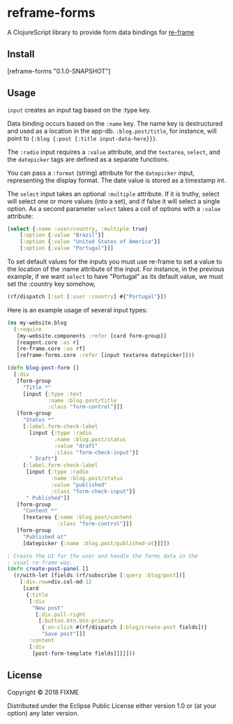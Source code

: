 # reframe-forms

A ClojureScript library to provide form data bindings for [re-frame](https://github.com/Day8/re-frame)

## Install

[reframe-forms "0.1.0-SNAPSHOT"]

## Usage

`input` creates an input tag based on the :type key.

Data binding occurs based on the `:name` key. The name key is destructured and used as a location in the app-db. `:blog.post/title`, for instance, will  point to `{:blog {:post {:title input-data-here}}}`.

The `:radio` input requires a `:value` attribute, and the `textarea`, `select`, and the `datepicker` tags are defined as a separate functions.

You can pass a `:format` (string) attribute for the `datepicker` input, representing the display format. The date value is stored as a timestamp int.

The `select` input takes an optional `:multiple` attribute. If it is truthy, select will select one or more values (into a set), and if false it will select a single option. As a second parameter `select` takes a coll of options with a `:value` attribute:

```clojure
[select {:name :user/country, :multiple true}
    [:option {:value "Brazil"}]
    [:option {:value "United States of America"}]
    [:option {:value "Portugal"}]]
```

To set default values for the inputs you must use re-frame to set a value to the location of the :name attribute of the input. For instance, in the previous example, if we want `select` to have "Portugal" as its default value, we must set the :country key somehow,

```clojure
(rf/dispatch [:set [:user :country] #{"Portugal"}])
```

Here is an example usage of several input types:

```clojure
(ns my-website.blog
  (:require
   [my-website.components :refer [card form-group]]
   [reagent.core :as r]
   [re-frame.core :as rf]
   [reframe-forms.core :refer [input textarea datepicker]]))

(defn blog-post-form []
  [:div 
   [form-group
     "Title *"
     [input {:type :text
             :name :blog.post/title
             :class "form-control"}]]
   [form-group
     "Status *"
     [:label.form-check-label
       [input {:type :radio
               :name :blog.post/status
               :value "draft"
               :class "form-check-input"}]
       " Draft"]
     [:label.form-check-label
      [input {:type :radio
              :name :blog.post/status
              :value "published"
              :class "form-check-input"}]
      " Published"]]
   [form-group
     "Content *"
     [textarea {:name :blog.post/content
                :class "form-control"}]]
   [form-group
     "Published at"
     [datepicker {:name :blog.post/published-at}]]])

; Create the UI for the user and handle the forms data in the
; usual re-frame way.
(defn create-post-panel []
  (r/with-let [fields (rf/subscribe [:query :blog/post])]
    [:div.row>div.col-md-12
     [card
      {:title
       [:div
        "New post"
         [:div.pull-right
          [:button.btn.btn-primary
           {:on-click #(rf/dispatch [:blog/create-post fields])}
           "Save post"]]]
       :content
       [:div
        [post-form-template fields]]}]]))

```



## License

Copyright © 2018 FIXME

Distributed under the Eclipse Public License either version 1.0 or (at
your option) any later version.
